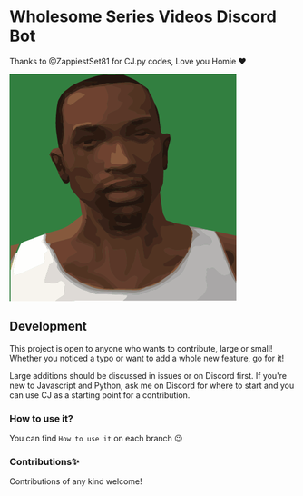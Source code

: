 # Wholesome Series Videos Discord Bot

Thanks to @ZappiestSet81 for CJ.py codes, Love you Homie :heart:

![cj](cj.png)

## Development

This project is open to anyone who wants to contribute, large or small! Whether you noticed a typo or want to add a
whole new feature, go for it!

Large additions should be discussed in issues or on Discord first. If you're new to Javascript and Python, ask me on Discord for where to start and you can use CJ as a starting point for a contribution.

### How to use it?

You can find `How to use it` on each branch :wink:

### Contributions✨

Contributions of any kind welcome!

